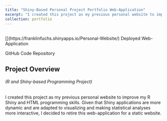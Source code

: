 ```yaml
---
title: "Shiny-Based Personal Project Portfolio Web-Application"
excerpt: "I created this project as my previous personal website to improve my R Shiny and HTML programming skills. Given that Shiny applications are more dynamic and are adapted to visualizing and making statistical analyses more interactive, I decided to retire this web-application for a static website."
collection: portfolio
---
```

<br />
[<i class="fa fa-fw fa-link" aria-hidden="true"></i>](https://franklinfuchs.shinyapps.io/Personal-Website/) Deployed Web-Application

[<i class="fa fa-fw fa-code" aria-hidden="true"></i>](https://github.com/fuchsfranklin/Personal-Website) GitHub Code Repository

## Project Overview

###### _(R and Shiny-based Programming Project)_

 I created this project as my previous personal website to improve my R Shiny and HTML programming skills. Given that Shiny applications are more dynamic and are adapted to visualizing and making statistical analyses more interactive, I decided to retire this web-application for a static website.


